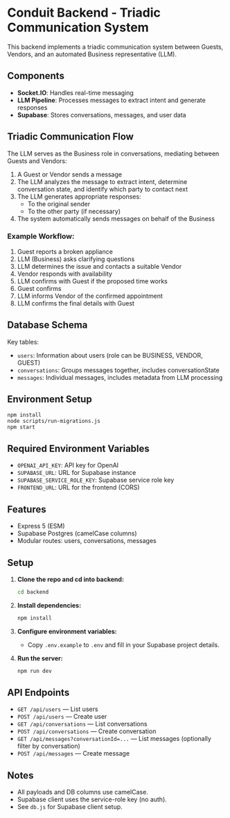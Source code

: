 # Conduit Backend - Triadic Communication System

This backend implements a triadic communication system between Guests, Vendors, and an automated Business representative (LLM).

## Components

- **Socket.IO**: Handles real-time messaging
- **LLM Pipeline**: Processes messages to extract intent and generate responses
- **Supabase**: Stores conversations, messages, and user data

## Triadic Communication Flow

The LLM serves as the Business role in conversations, mediating between Guests and Vendors:

1. A Guest or Vendor sends a message
2. The LLM analyzes the message to extract intent, determine conversation state, and identify which party to contact next
3. The LLM generates appropriate responses:
   - To the original sender
   - To the other party (if necessary)
4. The system automatically sends messages on behalf of the Business

### Example Workflow:

1. Guest reports a broken appliance
2. LLM (Business) asks clarifying questions
3. LLM determines the issue and contacts a suitable Vendor
4. Vendor responds with availability
5. LLM confirms with Guest if the proposed time works
6. Guest confirms
7. LLM informs Vendor of the confirmed appointment
8. LLM confirms the final details with Guest

## Database Schema

Key tables:
- `users`: Information about users (role can be BUSINESS, VENDOR, GUEST)
- `conversations`: Groups messages together, includes conversationState
- `messages`: Individual messages, includes metadata from LLM processing

## Environment Setup

```
npm install
node scripts/run-migrations.js
npm start
```

## Required Environment Variables

- `OPENAI_API_KEY`: API key for OpenAI
- `SUPABASE_URL`: URL for Supabase instance
- `SUPABASE_SERVICE_ROLE_KEY`: Supabase service role key
- `FRONTEND_URL`: URL for the frontend (CORS)

## Features
- Express 5 (ESM)
- Supabase Postgres (camelCase columns)
- Modular routes: users, conversations, messages

## Setup

1. **Clone the repo and cd into backend:**
   ```sh
   cd backend
   ```

2. **Install dependencies:**
   ```sh
   npm install
   ```

3. **Configure environment variables:**
   - Copy `.env.example` to `.env` and fill in your Supabase project details.

4. **Run the server:**
   ```sh
   npm run dev
   ```

## API Endpoints

- `GET /api/users` — List users
- `POST /api/users` — Create user
- `GET /api/conversations` — List conversations
- `POST /api/conversations` — Create conversation
- `GET /api/messages?conversationId=...` — List messages (optionally filter by conversation)
- `POST /api/messages` — Create message

## Notes
- All payloads and DB columns use camelCase.
- Supabase client uses the service-role key (no auth).
- See `db.js` for Supabase client setup. 